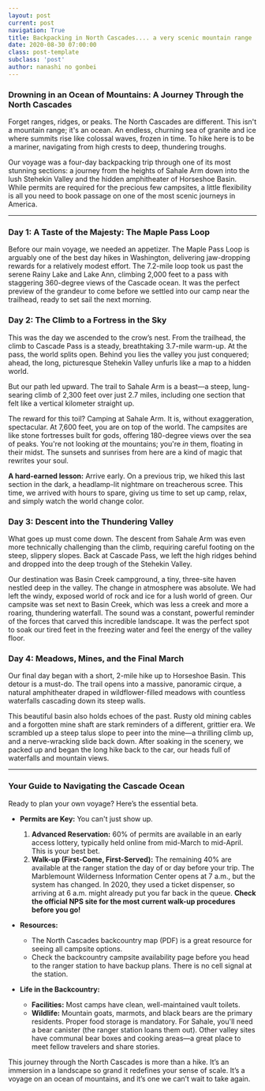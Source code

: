 ```yaml
---
layout: post
current: post
navigation: True
title: Backpacking in North Cascades.... a very scenic mountain range
date: 2020-08-30 07:00:00
class: post-template
subclass: 'post'
author: nanashi no gonbei
---
```


### Drowning in an Ocean of Mountains: A Journey Through the North Cascades

Forget ranges, ridges, or peaks. The North Cascades are different. This isn't a mountain range; it's an ocean. An endless, churning sea of granite and ice where summits rise like colossal waves, frozen in time. To hike here is to be a mariner, navigating from high crests to deep, thundering troughs.

Our voyage was a four-day backpacking trip through one of its most stunning sections: a journey from the heights of Sahale Arm down into the lush Stehekin Valley and the hidden amphitheater of Horseshoe Basin. While permits are required for the precious few campsites, a little flexibility is all you need to book passage on one of the most scenic journeys in America.

---

### **Day 1: A Taste of the Majesty: The Maple Pass Loop**

Before our main voyage, we needed an appetizer. The Maple Pass Loop is arguably one of the best day hikes in Washington, delivering jaw-dropping rewards for a relatively modest effort. The 7.2-mile loop took us past the serene Rainy Lake and Lake Ann, climbing 2,000 feet to a pass with staggering 360-degree views of the Cascade ocean. It was the perfect preview of the grandeur to come before we settled into our camp near the trailhead, ready to set sail the next morning.

### **Day 2: The Climb to a Fortress in the Sky**

This was the day we ascended to the crow’s nest. From the trailhead, the climb to Cascade Pass is a steady, breathtaking 3.7-mile warm-up. At the pass, the world splits open. Behind you lies the valley you just conquered; ahead, the long, picturesque Stehekin Valley unfurls like a map to a hidden world.

But our path led upward. The trail to Sahale Arm is a beast—a steep, lung-searing climb of 2,300 feet over just 2.7 miles, including one section that felt like a vertical kilometer straight up.

The reward for this toil? Camping at Sahale Arm. It is, without exaggeration, spectacular. At 7,600 feet, you are on top of the world. The campsites are like stone fortresses built for gods, offering 180-degree views over the sea of peaks. You're not looking *at* the mountains; you're *in* them, floating in their midst. The sunsets and sunrises from here are a kind of magic that rewrites your soul.

**A hard-earned lesson:** Arrive early. On a previous trip, we hiked this last section in the dark, a headlamp-lit nightmare on treacherous scree. This time, we arrived with hours to spare, giving us time to set up camp, relax, and simply watch the world change color.

### **Day 3: Descent into the Thundering Valley**

What goes up must come down. The descent from Sahale Arm was even more technically challenging than the climb, requiring careful footing on the steep, slippery slopes. Back at Cascade Pass, we left the high ridges behind and dropped into the deep trough of the Stehekin Valley.

Our destination was Basin Creek campground, a tiny, three-site haven nestled deep in the valley. The change in atmosphere was absolute. We had left the windy, exposed world of rock and ice for a lush world of green. Our campsite was set next to Basin Creek, which was less a creek and more a roaring, thundering waterfall. The sound was a constant, powerful reminder of the forces that carved this incredible landscape. It was the perfect spot to soak our tired feet in the freezing water and feel the energy of the valley floor.

### **Day 4: Meadows, Mines, and the Final March**

Our final day began with a short, 2-mile hike up to Horseshoe Basin. This detour is a must-do. The trail opens into a massive, panoramic cirque, a natural amphitheater draped in wildflower-filled meadows with countless waterfalls cascading down its steep walls.

This beautiful basin also holds echoes of the past. Rusty old mining cables and a forgotten mine shaft are stark reminders of a different, grittier era. We scrambled up a steep talus slope to peer into the mine—a thrilling climb up, and a nerve-wracking slide back down. After soaking in the scenery, we packed up and began the long hike back to the car, our heads full of waterfalls and mountain views.

---

### **Your Guide to Navigating the Cascade Ocean**

Ready to plan your own voyage? Here’s the essential beta.

* **Permits are Key:** You can't just show up.
    1.  **Advanced Reservation:** 60% of permits are available in an early access lottery, typically held online from mid-March to mid-April. This is your best bet.
    2.  **Walk-up (First-Come, First-Served):** The remaining 40% are available at the ranger station the day of or day before your trip. The Marblemount Wilderness Information Center opens at 7 a.m., but the system has changed. In 2020, they used a ticket dispenser, so arriving at 6 a.m. might already put you far back in the queue. **Check the official NPS site for the most current walk-up procedures before you go!**

* **Resources:**
    * The North Cascades backcountry map (PDF) is a great resource for seeing all campsite options.
    * Check the backcountry campsite availability page before you head to the ranger station to have backup plans. There is no cell signal at the station.

* **Life in the Backcountry:**
    * **Facilities:** Most camps have clean, well-maintained vault toilets.
    * **Wildlife:** Mountain goats, marmots, and black bears are the primary residents. Proper food storage is mandatory. For Sahale, you'll need a bear canister (the ranger station loans them out). Other valley sites have communal bear boxes and cooking areas—a great place to meet fellow travelers and share stories.

This journey through the North Cascades is more than a hike. It’s an immersion in a landscape so grand it redefines your sense of scale. It’s a voyage on an ocean of mountains, and it’s one we can’t wait to take again.